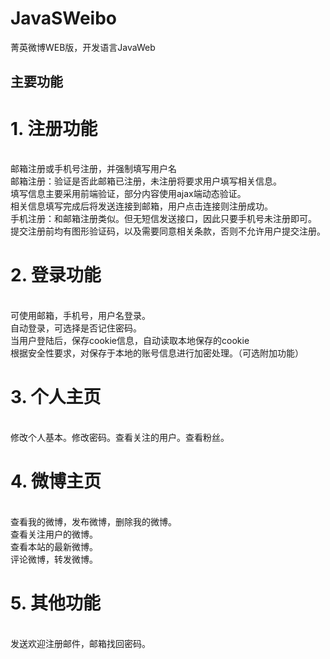 # JavaSWeibo
菁英微博WEB版，开发语言JavaWeb

## 主要功能

# 1.	注册功能
<br/>邮箱注册或手机号注册，并强制填写用户名
<br/>邮箱注册：验证是否此邮箱已注册，未注册将要求用户填写相关信息。
<br />填写信息主要采用前端验证，部分内容使用ajax端动态验证。
<br />相关信息填写完成后将发送连接到邮箱，用户点击连接则注册成功。
<br />手机注册：和邮箱注册类似。但无短信发送接口，因此只要手机号未注册即可。
<br />提交注册前均有图形验证码，以及需要同意相关条款，否则不允许用户提交注册。
# 2.	登录功能
<br />可使用邮箱，手机号，用户名登录。
<br />自动登录，可选择是否记住密码。
<br />当用户登陆后，保存cookie信息，自动读取本地保存的cookie
<br />根据安全性要求，对保存于本地的账号信息进行加密处理。（可选附加功能）
# 3.	个人主页
<br />修改个人基本。修改密码。查看关注的用户。查看粉丝。
# 4.	微博主页
<br />查看我的微博，发布微博，删除我的微博。
<br />查看关注用户的微博。
<br />查看本站的最新微博。
<br />评论微博，转发微博。
# 5.	其他功能
<br />发送欢迎注册邮件，邮箱找回密码。
